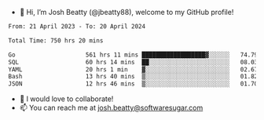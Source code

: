 - 👋 Hi, I’m Josh Beatty (@jbeatty88), welcome to my GitHub profile!

<!--START_SECTION:waka-->

```txt
From: 21 April 2023 - To: 20 April 2024

Total Time: 750 hrs 20 mins

Go                    561 hrs 11 mins ██████████████████▓░░░░░░   74.79 %
SQL                   60 hrs 14 mins  ██░░░░░░░░░░░░░░░░░░░░░░░   08.03 %
YAML                  20 hrs 1 min    ▓░░░░░░░░░░░░░░░░░░░░░░░░   02.67 %
Bash                  13 hrs 40 mins  ▒░░░░░░░░░░░░░░░░░░░░░░░░   01.82 %
JSON                  12 hrs 46 mins  ▒░░░░░░░░░░░░░░░░░░░░░░░░   01.70 %
```

<!--END_SECTION:waka-->

- 💞️ I would love to collaborate!
- 📫 You can reach me at josh.beatty@softwaresugar.com

<!---
jbeatty88/jbeatty88 is a ✨ special ✨ repository because its `README.md` (this file) appears on your GitHub profile.
You can click the Preview link to take a look at your changes.
--->
